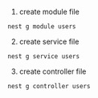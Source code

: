 1. create module file

```
nest g module users
```

2. create service file

```
nest g service users
```

3. create controller file

```
nest g controller users
```
